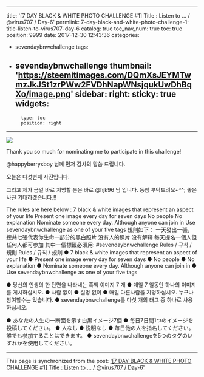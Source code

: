 
---
title: '[7 DAY BLACK & WHITE PHOTO CHALLENGE #1] Title : Listen to ... / @virus707 / Day-6'
permlink: 7-day-black-and-white-photo-challenge-1-title-listen-to-virus707-day-6
catalog: true
toc_nav_num: true
toc: true
position: 9999
date: 2017-12-30 12:43:36
categories:
- sevendaybnwchallenge
tags:
- sevendaybnwchallenge
thumbnail: 'https://steemitimages.com/DQmXsJEYMTwmzJkJSt1zrPWw2FVDhNapWNsjqukUwDhBqXo/image.png'
sidebar:
    right:
        sticky: true
widgets:
    -
        type: toc
        position: right
---


![](https://steemitimages.com/DQmXsJEYMTwmzJkJSt1zrPWw2FVDhNapWNsjqukUwDhBqXo/image.png)

Thank you so much for nominating me to participate in this challenge!

@happyberrysboy 님께 먼저 감사의 말씀 드립니다.

오늘은 다섯번째 사진입니다.

그리고 제가 금일 바로 지명할 분은 바로 @hjk96 님 입니다.
동참 부탁드려요~^^; 좋은 사진 기대하겠습니다.!!

The rules are here below :
7 black & white images that represent an aspect of your life
Present one image every day for seven days
No people
No explanation
Nominate someone every day. Although anyone can join in
Use sevendaybnwchallenge as one of your five tags
規則如下：
一天發出一張，總共七張代表你生命一部分的黑白照片
没有人的照片
没有解釋
每天提名一個人但任何人都可参加
其中一個標籤必須用: #sevendaybnwchallenge
Rules / 규칙 / 規則
Rules / 규칙 / 規則
● 7 black & white images that represent an aspect of your life
● Present one image every day for seven days
● No people
● No explanation
● Nominate someone every day. Although anyone can join in
● Use sevendaybnwchallenge as one of your five tags

● 당신의 인생의 한 단면을 나타내는 흑백 이미지 7 개
● 매일 7 일동안 하나의 이미지를 게시하십시오.
● 사람 없이
● 설명 없이
● 매일 다른사람을 지명하십시오. 누구나 참여할수는 있습니다.
● sevendaybnwchallenge를 다섯 개의 태그 중 하나로 사용하십시오.

● あなたの人生の一断面を示す白黒イメージ7個
● 毎日7日間1つのイメージを投稿してください。
● 人なし
● 説明なし
● 毎日他の人を指名してください。誰でも参加することはできます。
● sevendaybnwchallengeを5つのタグのいずれかを使用してください。

- - -

This page is synchronized from the post: ['[7 DAY BLACK & WHITE PHOTO CHALLENGE #1] Title : Listen to ... / @virus707 / Day-6'](https://steemit.com/@virus707/7-day-black-and-white-photo-challenge-1-title-listen-to-virus707-day-6)
